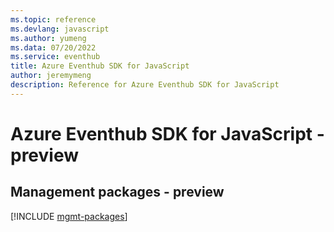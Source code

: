 ```yaml
---
ms.topic: reference
ms.devlang: javascript
ms.author: yumeng
ms.data: 07/20/2022
ms.service: eventhub
title: Azure Eventhub SDK for JavaScript
author: jeremymeng
description: Reference for Azure Eventhub SDK for JavaScript
---
```

# Azure Eventhub SDK for JavaScript - preview

## Management packages - preview
[!INCLUDE [mgmt-packages](eventhub-mgmt-index.md)]
